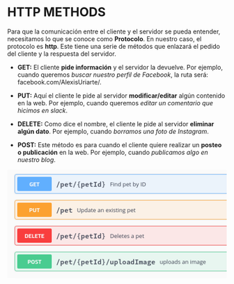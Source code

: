 # HTTP METHODS

Para que la comunicación entre el cliente y el servidor se pueda entender, necesitamos lo que se conoce como **Protocolo**. En nuestro caso, el protocolo es **http**. Este tiene una serie de métodos que enlazará el pedido del cliente y la respuesta del servidor.

- **GET:** El cliente **pide información** y el servidor la devuelve. Por ejemplo, cuando queremos _buscar nuestro perfil de Facebook_, la ruta será: facebook.com/AlexisUriarte/.

- **PUT:** Aquí el cliente le pide al servidor **modificar/editar** algún contenido en la web. Por ejemplo, cuando queremos _editar un comentario que hicimos en slack_.

- **DELETE:** Como dice el nombre, el cliente le pide al servidor **eliminar algún dato**. Por ejemplo, cuando _borramos una foto de Instagram_.

- **POST:** Este método es para cuando el cliente quiere realizar un **posteo o publicación** en la web. Por ejemplo, cuando _publicamos algo en nuestro blog_.

![HTTP](../Images/HTTP.png)
